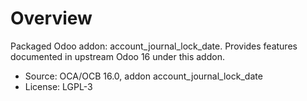 # Overview

Packaged Odoo addon: account_journal_lock_date. Provides features documented in upstream Odoo 16 under this addon.

- Source: OCA/OCB 16.0, addon account_journal_lock_date
- License: LGPL-3
